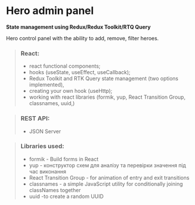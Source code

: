 # Hero admin panel

**State management using Redux/Redux Toolkit/RTQ Query**

Hero control panel with the ability to add, remove, filter heroes.

> ### React:
> - react functional components;
> - hooks (useState, useEffect, useCallback);
> - Redux Toolkit and RTK Query state management (two options implemented), 
> - creating your own hook (useHttp);
> - working with react libraries (formik, yup, React Transition Group, сlassnames, uuid,)

> ### REST API:
> - JSON Server

> ### Libraries used:
> - formik - Build forms in React
> - yup - конструктор схем для аналізу та перевірки значення під час виконання
> - React Transition Group - for animation of entry and exit transitions
> - сlassnames - a simple JavaScript utility for conditionally joining classNames together
> - uuid -to create a random UUID
